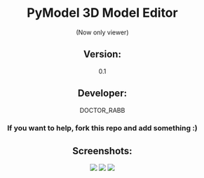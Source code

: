 <center>
    <h1>PyModel 3D Model Editor </h1> (Now only viewer)
    <h2>Version: </h2><p>0.1</p>
    <h2>Developer: </h2><p>DOCTOR_RABB</p>
    <h3>If you want to help, fork this repo and add something :)</h3>
    <h2>Screenshots: </h2>
    <img src="http://img.cadnav.com/allimg/140728/1-140HQG537.jpg">
    <img src="https://pp.vk.me/c633520/v633520892/2dcf0/qIdGmNL8Vdk.jpg">
    <img src="https://pp.vk.me/c604525/v604525892/a414/fT3OlERNtgs.jpg">
</center>
